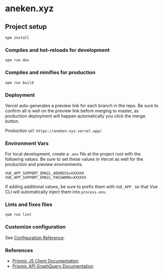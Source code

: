 # aneken.xyz
## Project setup
```
npm install
```

### Compiles and hot-reloads for development
```
npm run dev
```

### Compiles and minifies for production
```
npm run build
```

### Deployment
Vercel auto-generates a preview link for each branch in the repo.
Be sure to confirm all is well on the preview link before merging to master, as production deployment will happen automatically you click the merge button.

Production url: `https://aneken-xyz.vercel.app/`

### Environment Vars
For local development, create a `.env` file at the project root with the following values.
Be sure to set these values in Vercel as well for the production and preview environments.

```
VUE_APP_SUPPORT_EMAIL_ADDRESS=XXXXXX
VUE_APP_SUPPORT_EMAIL_PASSWORD=XXXXXX
```

If adding additional values, be sure to prefix them with `VUE_APP_` so that Vue CLI will automatically inject them into `process.env`.

### Lints and fixes files
```
npm run lint
```

### Customize configuration
See [Configuration Reference](https://cli.vuejs.org/config/).

### References
* [Prismic JS Client Documentation](https://github.com/prismicio/prismic-javascript#readme)
* [Prismic API GraphQuery Documentation](https://prismic.io/docs/rest-api/query-the-api/graphquery)
